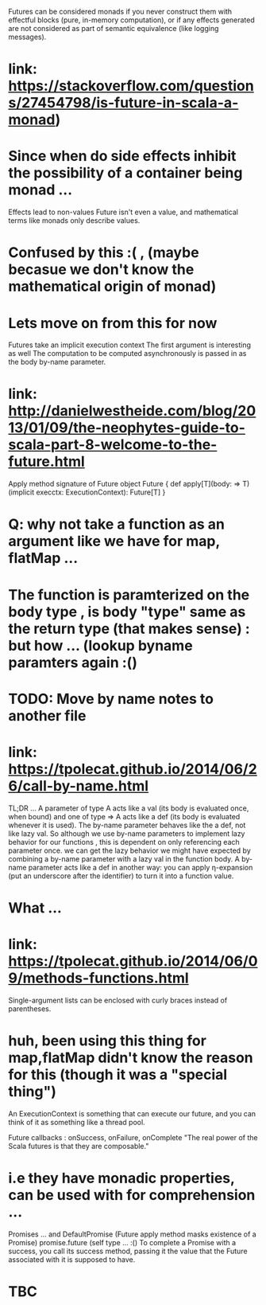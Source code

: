 Futures can be considered monads if you never construct them with effectful blocks (pure, in-memory computation), or if any effects generated are not considered as part of semantic equivalence (like logging messages). 
# link: https://stackoverflow.com/questions/27454798/is-future-in-scala-a-monad)
# Since when do side effects inhibit the possibility of a container being monad ...
Effects lead to non-values
Future isn't even a value, and mathematical terms like monads only describe values.
# Confused by this :( , (maybe becasue we don't know the mathematical origin of monad)
# Lets move on from this for now

Futures take an implicit execution context
The first argument is interesting as well
The computation to be computed asynchronously is passed in as the body by-name parameter. 
# link: http://danielwestheide.com/blog/2013/01/09/the-neophytes-guide-to-scala-part-8-welcome-to-the-future.html
Apply method signature of Future 
object Future {
  def apply[T](body: => T)(implicit execctx: ExecutionContext): Future[T]
}
# Q: why not take a function as an argument like we have for map, flatMap ...
# The function is paramterized on the body type , is body "type" same as the return type (that makes sense) : but how ... (lookup byname paramters again :()
# TODO: Move by name notes to another file
# link: https://tpolecat.github.io/2014/06/26/call-by-name.html
TL;DR … A parameter of type A acts like a val (its body is evaluated once, when bound) and one of type => A acts like a def (its body is evaluated whenever it is used).
The by-name parameter behaves like the a def, not like lazy val. So although we use by-name parameters to implement lazy behavior for our  functions , this is dependent on only referencing each parameter once.
we can get the lazy behavior we might have expected by combining a by-name parameter with a lazy val in the function body.
A by-name parameter acts like a def in another way: you can apply η-expansion (put an underscore after the identifier) to turn it into a function value.
# What ...
# link: https://tpolecat.github.io/2014/06/09/methods-functions.html

Single-argument lists can be enclosed with curly braces instead of parentheses.
# huh, been using this thing for map,flatMap didn't know the reason for this (though it was a "special thing")
An ExecutionContext is something that can execute our future, and you can think of it as something like a thread pool.

Future callbacks : onSuccess, onFailure, onComplete
"The real power of the Scala futures is that they are composable."
# i.e they have monadic properties, can be used with for comprehension ...

Promises ... and DefaultPromise (Future apply method masks existence of a Promise)
promise.future (self type ... :()
To complete a Promise with a success, you call its success method, passing it the value that the Future associated with it is supposed to have.
# TBC



